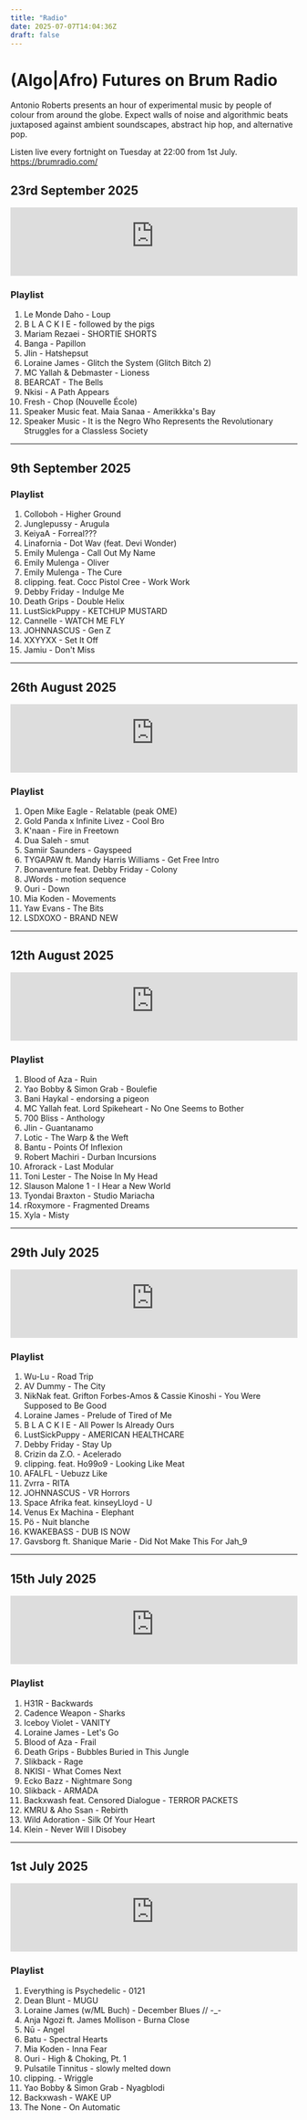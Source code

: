 ```yaml
---
title: "Radio"
date: 2025-07-07T14:04:36Z
draft: false
---
```


# (Algo|Afro) Futures on Brum Radio
Antonio Roberts presents an hour of experimental music by people of colour from around the globe. Expect walls of noise and algorithmic beats juxtaposed against ambient soundscapes, abstract hip hop, and alternative pop. 

Listen live every fortnight on Tuesday at 22:00 from 1st July. https://brumradio.com/

## 23rd September 2025
<iframe width="100%" height="120" src="https://player-widget.mixcloud.com/widget/iframe/?hide_cover=1&feed=%2FBrumRadio%2Falgoafro-futures-with-myna-23092025%2F" frameborder="0" allow="encrypted-media; fullscreen; autoplay; idle-detection; speaker-selection; web-share;" ></iframe>

### Playlist
01. Le Monde Daho - Loup
02. B L A C K I E - followed by the pigs
03. Mariam Rezaei - SHORTIE SHORTS
04. Banga - Papillon
05. Jlin - Hatshepsut
06. Loraine James - Glitch the System (Glitch Bitch 2)
07. MC Yallah & Debmaster - Lioness
08. BEARCAT - The Bells
09. Nkisi - A Path Appears
10. Fresh - Chop (Nouvelle École)
11. Speaker Music feat. Maia Sanaa - Amerikkka's Bay
12. Speaker Music - It is the Negro Who Represents the Revolutionary Struggles for a Classless Society

-------------

## 9th September 2025

### Playlist
01. Colloboh - Higher Ground
02. Junglepussy - Arugula
03. KeiyaA - Forreal???
04. Linafornia - Dot Wav (feat. Devi Wonder)
05. Emily Mulenga - Call Out My Name
06. Emily Mulenga - Oliver
07. Emily Mulenga - The Cure
08. clipping. feat. Cocc Pistol Cree - Work Work
09. Debby Friday - Indulge Me
10. Death Grips - Double Helix
11. LustSickPuppy - KETCHUP MUSTARD
12. Cannelle - WATCH ME FLY
13. JOHNNASCUS - Gen Z
14. XXYYXX - Set It Off
15. Jamiu - Don't Miss

-------------

## 26th August 2025
<iframe width="100%" height="120" src="https://player-widget.mixcloud.com/widget/iframe/?hide_cover=1&feed=%2FBrumRadio%2Falgo-afro-futures-with-samir-saunders-25082025%2F" frameborder="0" allow="encrypted-media; fullscreen; autoplay; idle-detection; speaker-selection; web-share;" ></iframe>

### Playlist
01. Open Mike Eagle - Relatable (peak OME)
02. Gold Panda x Infinite Livez - Cool Bro
03. K'naan - Fire in Freetown
04. Dua Saleh - smut
05. Samiir Saunders - Gayspeed
06. TYGAPAW ft. Mandy Harris Williams - Get Free Intro
07. Bonaventure feat. Debby Friday - Colony
08. JWords - motion sequence
09. Ouri - Down
10. Mia Koden - Movements
11. Yaw Evans - The Bits
12. LSDXOXO - BRAND NEW

-------------

## 12th August 2025
<iframe width="100%" height="120" src="https://player-widget.mixcloud.com/widget/iframe/?hide_cover=1&feed=%2FBrumRadio%2Falgoafro-futures-12082025%2F" frameborder="0" allow="encrypted-media; fullscreen; autoplay; idle-detection; speaker-selection; web-share;" ></iframe>

### Playlist
01. Blood of Aza - Ruin
02. Yao Bobby & Simon Grab - Boulefie
03. Bani Haykal - endorsing a pigeon
04. MC Yallah feat. Lord Spikeheart - No One Seems to Bother
05. 700 Bliss - Anthology
06. Jlin - Guantanamo
07. Lotic - The Warp & the Weft
08. Bantu - Points Of Inflexion
09. Robert Machiri - Durban Incursions
10. Afrorack - Last Modular
11. Toni Lester - The Noise In My Head
12. Slauson Malone 1 - I Hear a New World
13. Tyondai Braxton - Studio Mariacha
14. rRoxymore - Fragmented Dreams
15. Xyla - Misty

-------------

## 29th July 2025
<iframe width="100%" height="120" src="https://player-widget.mixcloud.com/widget/iframe/?hide_cover=1&feed=%2FBrumRadio%2Falgo-afro-futures-29072025%2F" frameborder="0" allow="encrypted-media; fullscreen; autoplay; idle-detection; speaker-selection; web-share;" ></iframe>

### Playlist
01. Wu-Lu - Road Trip
02. AV Dummy - The City
03. NikNak feat. Grifton Forbes-Amos & Cassie Kinoshi - You Were Supposed to Be Good 
04. Loraine James - Prelude of Tired of Me
05. B L A C K I E - All Power Is Already Ours
06. LustSickPuppy - AMERICAN HEALTHCARE
07. Debby Friday - Stay Up
08. Crizin da Z.O. - Acelerado
09. clipping. feat. Ho99o9 - Looking Like Meat
10. AFALFL - Uebuzz Like
11. Zvrra - RITA
12. JOHNNASCUS - VR Horrors
13. Space Afrika feat. kinseyLloyd - U
14. Venus Ex Machina - Elephant
15. Pö - Nuit blanche
16. KWAKEBASS - DUB IS NOW
17. Gavsborg ft. Shanique Marie - Did Not Make This For Jah_9

-------------

## 15th July 2025
<iframe width="100%" height="120" src="https://player-widget.mixcloud.com/widget/iframe/?hide_cover=1&feed=%2FBrumRadio%2Falgoafro-futures-15072025%2F" frameborder="0" allow="encrypted-media; fullscreen; autoplay; idle-detection; speaker-selection; web-share;" ></iframe>

### Playlist
01. H31R - Backwards
02. Cadence Weapon - Sharks
03. Iceboy Violet - VANITY
04. Loraine James - Let's Go
05. Blood of Aza - Frail
06. Death Grips - Bubbles Buried in This Jungle
07. Slikback - Rage
08. NKISI - What Comes Next
09. Ecko Bazz - Nightmare Song
10. Slikback - ARMADA
11. Backxwash feat. Censored Dialogue - TERROR PACKETS
12. KMRU & Aho Ssan - Rebirth
13. Wild Adoration - Silk Of Your Heart
14. Klein - Never Will I Disobey

-------------

## 1st July 2025
<iframe width="100%" height="120" src="https://player-widget.mixcloud.com/widget/iframe/?hide_cover=1&feed=%2FBrumRadio%2Falgoafro-futures-01072025%2F" frameborder="0" allow="encrypted-media; fullscreen; autoplay; idle-detection; speaker-selection; web-share;" ></iframe>

### Playlist
01. Everything is Psychedelic - 0121
02. Dean Blunt - MUGU
03. Loraine James (w/ML Buch) - December Blues // -_-
04. Anja Ngozi ft. James Mollison - Burna Close
05. Nū - Angel
06. Batu - Spectral Hearts
07. Mia Koden - Inna Fear
08. Ouri - High & Choking, Pt. 1
09. Pulsatile Tinnitus - slowly melted down
10. clipping. - Wriggle
11. Yao Bobby & Simon Grab - Nyagblodi
12. Backxwash - WAKE UP
13. The None - On Automatic
